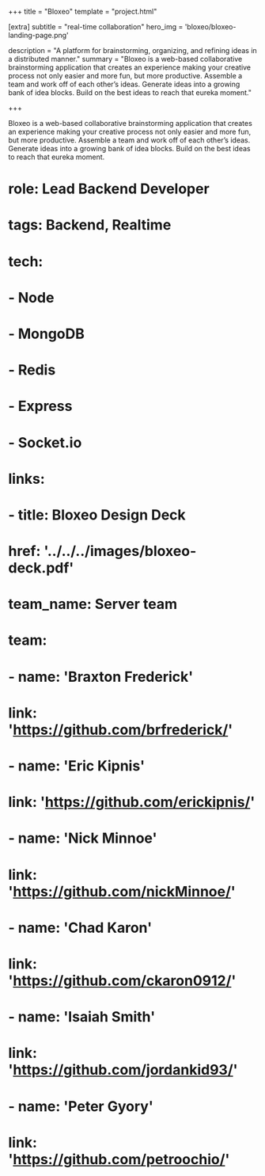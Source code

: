 +++
title = "Bloxeo"
template = "project.html"

[extra]
subtitle = "real-time collaboration"
hero_img = 'bloxeo/bloxeo-landing-page.png'

description = "A platform for brainstorming, organizing, and refining ideas in a distributed manner."
summary = "Bloxeo is a web-based collaborative brainstorming application that creates an experience making your creative process not only easier and more fun, but more productive.  Assemble a team and work off of each other’s ideas. Generate ideas into a growing bank of idea blocks. Build on the best ideas to reach that eureka moment."

+++

Bloxeo is a web-based collaborative brainstorming application that creates an experience making your creative process not only easier and more fun, but more productive.  Assemble a team and work off of each other’s ideas. Generate ideas into a growing bank of idea blocks. Build on the best ideas to reach that eureka moment.

# 
# role: Lead Backend Developer
# tags: Backend, Realtime
# tech:
#  - Node
#  - MongoDB
#  - Redis
#  - Express
#  - Socket.io
# 
# links:
#   - title: Bloxeo Design Deck
#     href: '../../../images/bloxeo-deck.pdf'
# 
# team_name: Server team
# team:
#   - name: 'Braxton Frederick'
#     link: 'https://github.com/brfrederick/'
#   - name: 'Eric Kipnis'
#     link: 'https://github.com/erickipnis/'
#   - name: 'Nick Minnoe'
#     link: 'https://github.com/nickMinnoe/'
#   - name: 'Chad Karon'
#     link: 'https://github.com/ckaron0912/'
#   - name: 'Isaiah Smith'
#     link: 'https://github.com/jordankid93/'
#   - name: 'Peter Gyory'
#     link: 'https://github.com/petroochio/'

